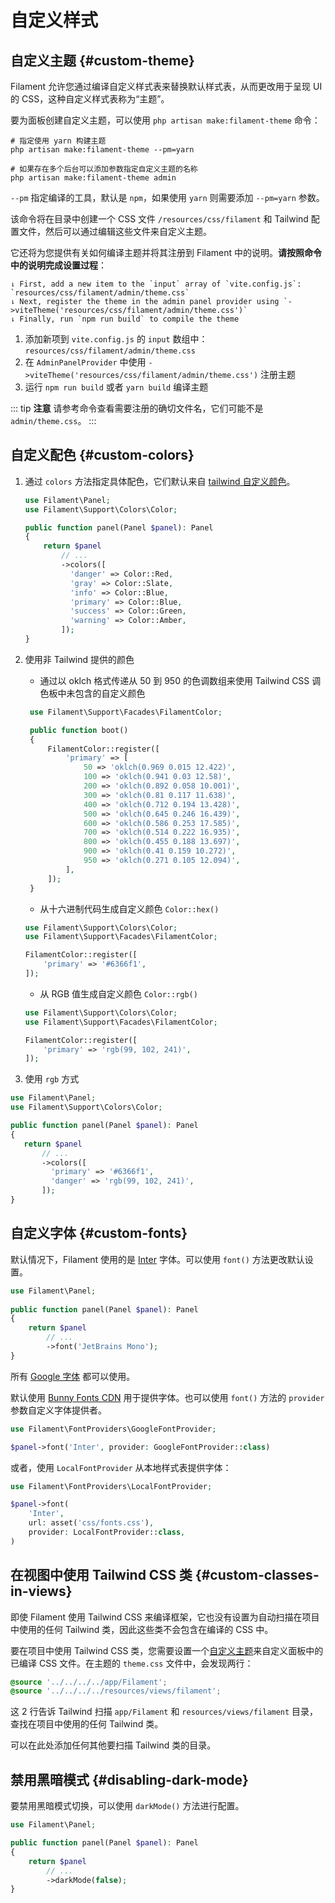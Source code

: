 # 自定义样式

## 自定义主题 {#custom-theme}

Filament 允许您通过编译自定义样式表来替换默认样式表，从而更改用于呈现 UI 的 CSS，这种自定义样式表称为“主题”。

要为面板创建自定义主题，可以使用 `php artisan make:filament-theme` 命令：

```shell
# 指定使用 yarn 构建主题
php artisan make:filament-theme --pm=yarn

# 如果存在多个后台可以添加参数指定自定义主题的名称
php artisan make:filament-theme admin
```

`--pm` 指定编译的工具，默认是 `npm`，如果使用 `yarn` 则需要添加 `--pm=yarn` 参数。

该命令将在目录中创建一个 CSS 文件 `/resources/css/filament` 和 Tailwind 配置文件，然后可以通过编辑这些文件来自定义主题。

它还将为您提供有关如何编译主题并将其注册到 Filament 中的说明。**请按照命令中的说明完成设置过程**：

```text
⇂ First, add a new item to the `input` array of `vite.config.js`: `resources/css/filament/admin/theme.css`
⇂ Next, register the theme in the admin panel provider using `->viteTheme('resources/css/filament/admin/theme.css')`
⇂ Finally, run `npm run build` to compile the theme
```

1. 添加新项到 `vite.config.js` 的 `input` 数组中：`resources/css/filament/admin/theme.css`
2. 在 `AdminPanelProvider` 中使用 `->viteTheme('resources/css/filament/admin/theme.css')` 注册主题
3. 运行 `npm run build` 或者 `yarn build` 编译主题

::: tip **注意**
请参考命令查看需要注册的确切文件名，它们可能不是 `admin/theme.css`。
:::



## 自定义配色 {#custom-colors}

1. 通过 `colors` 方法指定具体配色，它们默认来自 [tailwind 自定义颜色](https://tailwindcss.com/docs/customizing-colors)。

    ```php
    use Filament\Panel;
    use Filament\Support\Colors\Color;

    public function panel(Panel $panel): Panel
    {
        return $panel
            // ...
            ->colors([
              'danger' => Color::Red,
              'gray' => Color::Slate,
              'info' => Color::Blue,
              'primary' => Color::Blue,
              'success' => Color::Green,
              'warning' => Color::Amber,
            ]);
    }
    ```

2. 使用非 Tailwind 提供的颜色

    - 通过以 oklch 格式传递从 50 到 950 的色调数组来使用 Tailwind CSS 调色板中未包含的自定义颜色

   ```php
    use Filament\Support\Facades\FilamentColor;

    public function boot()
    {
        FilamentColor::register([
            'primary' => [
                50 => 'oklch(0.969 0.015 12.422)',
                100 => 'oklch(0.941 0.03 12.58)',
                200 => 'oklch(0.892 0.058 10.001)',
                300 => 'oklch(0.81 0.117 11.638)',
                400 => 'oklch(0.712 0.194 13.428)',
                500 => 'oklch(0.645 0.246 16.439)',
                600 => 'oklch(0.586 0.253 17.585)',
                700 => 'oklch(0.514 0.222 16.935)',
                800 => 'oklch(0.455 0.188 13.697)',
                900 => 'oklch(0.41 0.159 10.272)',
                950 => 'oklch(0.271 0.105 12.094)',
            ],
        ]);
    }
   ```

    - 从十六进制代码生成自定义颜色 `Color::hex()`

   ```php
   use Filament\Support\Colors\Color;
   use Filament\Support\Facades\FilamentColor;

   FilamentColor::register([
       'primary' => '#6366f1',
   ]);
   ```

    - 从 RGB 值生成自定义颜色 `Color::rgb()`

   ```php
   use Filament\Support\Colors\Color;
   use Filament\Support\Facades\FilamentColor;

   FilamentColor::register([
       'primary' => 'rgb(99, 102, 241)',
   ]);
   ```

3. 使用 `rgb` 方式

```php
use Filament\Panel;
use Filament\Support\Colors\Color;

public function panel(Panel $panel): Panel
{
   return $panel
       // ...
       ->colors([
         'primary' => '#6366f1',
         'danger' => 'rgb(99, 102, 241)',
       ]);
}
```


## 自定义字体 {#custom-fonts}

默认情况下，Filament 使用的是 [Inter](https://fonts.google.com/specimen/Inter) 字体。可以使用 `font()` 方法更改默认设置。

```php
use Filament\Panel;
 
public function panel(Panel $panel): Panel
{
    return $panel
        // ...
        ->font('JetBrains Mono');
}
```

所有 [Google 字体](https://fonts.google.com/) 都可以使用。

默认使用 [Bunny Fonts CDN](https://fonts.bunny.net/) 用于提供字体。也可以使用 `font()` 方法的 `provider` 参数自定义字体提供者。

```php
use Filament\FontProviders\GoogleFontProvider;

$panel->font('Inter', provider: GoogleFontProvider::class)
```

或者，使用 `LocalFontProvider` 从本地样式表提供字体：

```php
use Filament\FontProviders\LocalFontProvider;

$panel->font(
    'Inter',
    url: asset('css/fonts.css'),
    provider: LocalFontProvider::class,
)
```




## 在视图中使用 Tailwind CSS 类 {#custom-classes-in-views}

即使 Filament 使用 Tailwind CSS 来编译框架，它也没有设置为自动扫描在项目中使用的任何 Tailwind 类，因此这些类不会包含在编译的 CSS 中。

要在项目中使用 Tailwind CSS 类，您需要设置一个[自定义主题](#custom-theme)来自定义面板中的已编译 CSS 文件。在主题的 `theme.css` 文件中，会发现两行：

```css
@source '../../../../app/Filament';
@source '../../../../resources/views/filament';
```

这 2 行告诉 Tailwind 扫描 `app/Filament` 和 `resources/views/filament` 目录，查找在项目中使用的任何 Tailwind 类。

可以在此处添加任何其他要扫描 Tailwind 类的目录。

## 禁用黑暗模式 {#disabling-dark-mode}

要禁用黑暗模式切换，可以使用 `darkMode()` 方法进行配置。

```php
use Filament\Panel;

public function panel(Panel $panel): Panel
{
    return $panel
        // ...
        ->darkMode(false);
}
```
